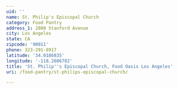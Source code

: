 ```yaml
---
uid: ''
name: St. Philip's Episcopal Church
category: Food Pantry
address_1: 2800 Stanford Avenue
city: Los Angeles
state: CA
zipcode: '90011'
phone: 323-291-8917
latitude: '34.0186835'
longitude: '-118.2606782'
title: 'St. Philip''s Episcopal Church, Food Oasis Los Angeles'
uri: /food-pantry/st-philips-episcopal-church/

---
```

